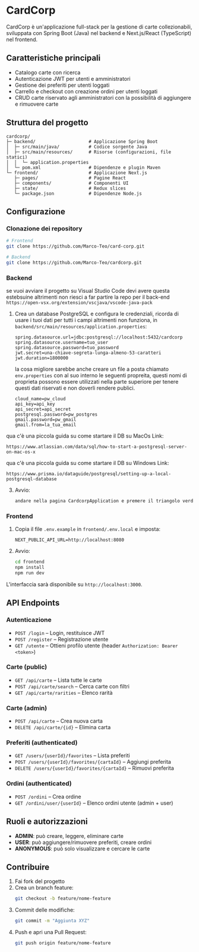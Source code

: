 # CardCorp

CardCorp è un'applicazione full-stack per la gestione di carte collezionabili, sviluppata con Spring Boot (Java) nel backend e Next.js/React (TypeScript) nel frontend.

## Caratteristiche principali

- Catalogo carte con ricerca  
- Autenticazione JWT per utenti e amministratori  
- Gestione dei preferiti per utenti loggati  
- Carrello e checkout con creazione ordini per utenti loggati  
- CRUD carte riservato agli amministratori con la possibilità di aggiungere e rimuovere carte  

## Struttura del progetto

```plaintext
cardcorp/
├─ backend/                    # Applicazione Spring Boot
│  ├─ src/main/java/           # Codice sorgente Java
│  ├─ src/main/resources/      # Risorse (configurazioni, file statici)
│  │  └─ application.properties
│  └─ pom.xml                  # Dipendenze e plugin Maven
└─ frontend/                   # Applicazione Next.js
   ├─ pages/                   # Pagine React
   ├─ components/              # Componenti UI
   ├─ state/                   # Redux slices
   └─ package.json             # Dipendenze Node.js
```

## Configurazione

### Clonazione dei repository

```bash
# Frontend
git clone https://github.com/Marco-Teo/card-corp.git

# Backend
git clone https://github.com/Marco-Teo/cardcorp.git
```

### Backend
se vuoi avviare il progetto su Visual Studio Code devi avere questa estebsuine altrimenti non riesci a far partire la repo per il back-end 
`https://open-vsx.org/extension/vscjava/vscode-java-pack`

1. Crea un database PostgreSQL e configura le credenziali, ricorda di usare i tuoi dati per tutti i campi altrimenti non funziona, in `backend/src/main/resources/application.properties`:
   ```properties
   spring.datasource.url=jdbc:postgresql://localhost:5432/cardcorp
   spring.datasource.username=tuo_user
   spring.datasource.password=tuo_password
   jwt.secret=una-chiave-segreta-lunga-almeno-53-caratteri
   jwt.duration=1800000
   ```
   la cosa migliore sarebbe anche creare un file a posta chiamato `env.properties`
   con al suo interno le seguenti propreita, questi nomi di proprieta possono essere utilizzati nella parte superiore per tenere questi dati riservati e non doverli rendere publici.
   ```properties
   cloud_name=pw_cloud
   api_key=api_key
   api_secret=api_secret
   postgresql.password=pw_postgres
   gmail.password=pw_gmail
   gmail.from=la_tua_email

      ```
qua c'è una piccola guida su come startare il DB su MacOs
    Link:
    
    https://www.atlassian.com/data/sql/how-to-start-a-postgresql-server-on-mac-os-x
    
     

qua c'è una piccola guida su come startare il DB su Windows
    Link:
    
    https://www.prisma.io/dataguide/postgresql/setting-up-a-local-postgresql-database
    
     

3. Avvio:
   ```bash
   andare nella pagina CardcorpApplication e premere il triangolo verde in alto a destra.
   ```

### Frontend

1. Copia il file `.env.example` in `frontend/.env.local` e imposta:
   ```env
   NEXT_PUBLIC_API_URL=http://localhost:8080
   ```
2. Avvio:
   ```bash
   cd frontend
   npm install
   npm run dev
   ```
L'interfaccia sarà disponibile su `http://localhost:3000`.

## API Endpoints

### Autenticazione
- `POST /login` – Login, restituisce JWT  
- `POST /register` – Registrazione utente  
- `GET /utente` – Ottieni profilo utente (header `Authorization: Bearer <token>`)

### Carte (public)
- `GET /api/carte` – Lista tutte le carte  
- `POST /api/carte/search` – Cerca carte con filtri  
- `GET /api/carte/rarities` – Elenco rarità  

### Carte (admin)
- `POST /api/carte` – Crea nuova carta  
- `DELETE /api/carte/{id}` – Elimina carta  

### Preferiti (authenticated)
- `GET /users/{userId}/favorites` – Lista preferiti  
- `POST /users/{userId}/favorites/{cartaId}` – Aggiungi preferita  
- `DELETE /users/{userId}/favorites/{cartaId}` – Rimuovi preferita  

### Ordini (authenticated)
- `POST /ordini` – Crea ordine  
- `GET /ordini/user/{userId}` – Elenco ordini utente (admin + user)

## Ruoli e autorizzazioni

- **ADMIN**: può creare, leggere, eliminare carte  
- **USER**: può aggiungere/rimuovere preferiti, creare ordini  
- **ANONYMOUS**: può solo visualizzare e cercare le carte  

## Contribuire

1. Fai fork del progetto  
2. Crea un branch feature:
   ```bash
   git checkout -b feature/nome-feature
   ```
3. Commit delle modifiche:
   ```bash
   git commit -m "Aggiunta XYZ"
   ```
4. Push e apri una Pull Request:
   ```bash
   git push origin feature/nome-feature
   ```
